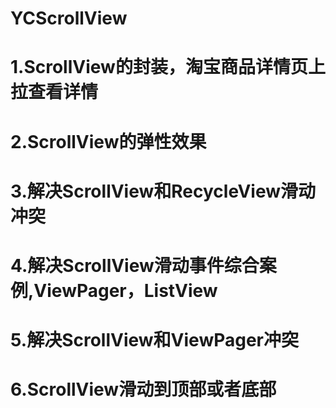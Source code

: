 # YCScrollView
# 1.ScrollView的封装，淘宝商品详情页上拉查看详情
# 2.ScrollView的弹性效果
# 3.解决ScrollView和RecycleView滑动冲突
# 4.解决ScrollView滑动事件综合案例,ViewPager，ListView
# 5.解决ScrollView和ViewPager冲突
# 6.ScrollView滑动到顶部或者底部
